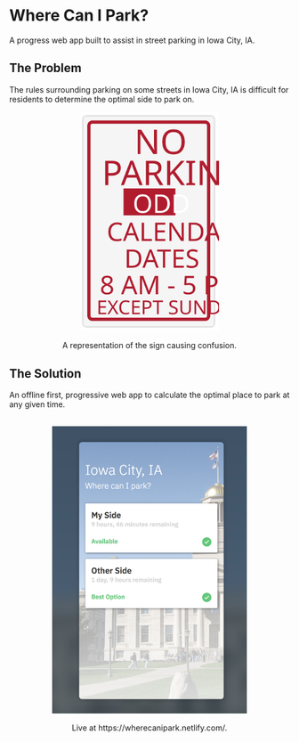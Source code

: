 # Where Can I Park?

A progress web app built to assist in street parking in Iowa City, IA.

## The Problem

The rules surrounding parking on some streets in Iowa City, IA is difficult for residents to determine the optimal side to park on.

<figure>
  <p align="center">
    <img src="./.github/sign.svg" width="250" alt="Street sign reading: No Parking, Odd Calendar Dates, 8 AM - 5 PM, Except Sundays">
  </p>
  <figcaption>
    <p align="center">
      A representation of the sign causing confusion.
    </p>
  </figcaption>
</figure>

## The Solution

An offline first, progressive web app to calculate the optimal place to park at any given time.<br><br>

<figure>
  <p align="center">
    <a href="https://wherecanipark.netlify.com/">
      <img src="./.github/screenshot.png" width="350" alt="A screenshot of Where Can I Park">
    </a>
  </p>
  <figcaption>
    <p align="center">
      Live at https://wherecanipark.netlify.com/.
    </p>
  </figcaption>
</figure>
